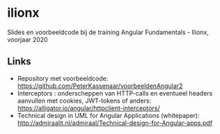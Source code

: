 # ilionx
Slides en voorbeeldcode bij de training Angular Fundamentals - Ilionx, voorjaar 2020

## Links
- Repository met voorbeeldcode: https://github.com/PeterKassenaar/voorbeeldenAngular2
- Interceptors : onderscheppen van HTTP-calls en eventueel headers aanvullen met cookies, JWT-tokens of 
anders: https://alligator.io/angular/httpclient-interceptors/
- Technical design in UML for Angular Applications (whitepaper): http://admiraalit.nl/admiraal/Technical-design-for-Angular-apps.pdf

